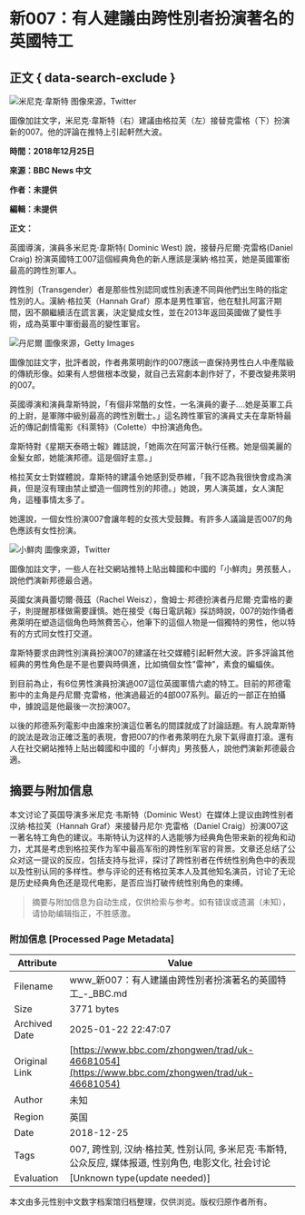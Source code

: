 # 新007：有人建議由跨性別者扮演著名的英國特工

## 正文 { data-search-exclude }


![米尼克·韋斯特](https://ichef.bbci.co.uk/ace/ws/640/cpsprodpb/11214/production/_104946107_5.jpg.webp)
图像來源，Twitter

圖像加註文字，米尼克·韋斯特（右）建議由格拉芙（左）接替克雷格（下）扮演新的007。他的評論在推特上引起軒然大波。

**時間：2018年12月25日**

**來源：BBC News 中文**

**作者：未提供**

**編輯：未提供**

**正文：**

英國導演，演員多米尼克·韋斯特( Dominic West) 說，接替丹尼爾·克雷格(Daniel Craig) 扮演英國特工007這個經典角色的新人應該是漢納·格拉芙，她是英國軍銜最高的跨性別軍人。

跨性別（Transgender）者是那些性別認同或性別表達不同與他們出生時的指定性別的人。漢納·格拉芙（Hannah Graf）原本是男性軍官，他在駐扎阿富汗期間，因不願繼續活在謊言裏，決定變成女性，並在2013年返回英國做了變性手術，成為英軍中軍銜最高的變性軍官。

![丹尼爾](https://ichef.bbci.co.uk/ace/ws/640/cpsprodpb/79BC/production/_104946113_a2354b40-b6e8-4af7-a51b-32e26bb9d692.jpg.webp)
圖像來源，Getty Images

圖像加註文字，批評者說，作者弗萊明創作的007應該一直保持男性白人中產階級的傳統形像。如果有人想做根本改變，就自己去寫劇本創作好了，不要改變弗萊明的007。

英國導演和演員韋斯特說，「有個非常酷的女性，一名演員的妻子….她是英軍工兵的上尉，是軍隊中級別最高的跨性別戰士。」這名跨性軍官的演員丈夫在韋斯特最近的傳記劇情電影《科萊特》（Colette）中扮演過角色。

韋斯特對《星期天泰晤士報》雜誌說，「她兩次在阿富汗執行任務。她是個美麗的金髮女郎，她能演邦德。這是個好主意。」

格拉芙女士對媒體說，韋斯特的建議令她感到受恭維，「我不認為我很快會成為演員，但是沒有理由禁止塑造一個跨性別的邦德。」她說，男人演英雄，女人演配角，這種事情太多了。

她還說，一個女性扮演007會讓年輕的女孩大受鼓舞。有許多人議論是否007的角色應該有女性扮演。

![小鮮肉](https://ichef.bbci.co.uk/ace/ws/640/cpsprodpb/2B9C/production/_104946111_4.jpg.webp)
圖像來源，Twitter

圖像加註文字，一些人在社交網站推特上貼出韓國和中國的「小鮮肉」男孩藝人，說他們演新邦德最合適。

英國女演員蕾切爾·薇茲（Rachel Weisz），詹姆士·邦德扮演者丹尼爾·克雷格的妻子，則提醒那樣做需要謹慎。她在接受《每日電訊報》採訪時說，007的始作俑者弗萊明在塑造這個角色時煞費苦心，他筆下的這個人物是一個獨特的男性，他以特有的方式同女性打交道。

韋斯特要求由跨性別演員扮演007的建議在社交媒體引起軒然大波。許多評論其他經典的男性角色是不是也要與時俱進，比如搞個女性"雷神"，素食的蝙蝠俠。

到目前為止，有6位男性演員扮演過007這位英國軍情六處的特工。目前的邦德電影中的主角是丹尼爾·克雷格，他演過最近的4部007系列。最近的一部正在拍攝中，據說這是他最後一次扮演007。

以後的邦德系列電影中由誰來扮演這位著名的間諜就成了討論話題。有人說韋斯特的說法是政治正確泛濫的表現，會把007的作者弗萊明在九泉下氣得直打滾。還有人在社交網站推特上貼出韓國和中國的「小鮮肉」男孩藝人，說他們演新邦德最合適。
<!-- tcd_original_link https://www.bbc.com/zhongwen/trad/uk-46681054 -->


## 摘要与附加信息

<!-- tcd_abstract -->
本文讨论了英国导演多米尼克·韦斯特（Dominic West）在媒体上提议由跨性别者汉纳·格拉芙（Hannah Graf）来接替丹尼尔·克雷格（Daniel Craig）扮演007这一著名特工角色的建议。韦斯特认为这样的人选能够为经典角色带来新的视角和动力，尤其是考虑到格拉芙作为军中最高军衔的跨性别军官的背景。文章还总结了公众对这一提议的反应，包括支持与批评，探讨了跨性别者在传统性别角色中的表现以及性别认同的多样性。参与评论的还有格拉芙本人及其他知名演员，讨论了无论是历史经典角色还是现代电影，是否应当打破传统性别角色的束缚。
<!-- tcd_abstract_end -->

> 摘要与附加信息为自动生成，仅供检索与参考。如有错误或遗漏（未知），请协助编辑指正，不胜感激。

### 附加信息 [Processed Page Metadata]

| Attribute       | Value                                  |
|-----------------|----------------------------------------|
| Filename        | www_新007：有人建議由跨性別者扮演著名的英國特工_-_BBC.md                             |
| Size            | 3771 bytes                           |
| Archived Date   | 2025-01-22 22:47:07                             |
| Original Link   | [https://www.bbc.com/zhongwen/trad/uk-46681054](https://www.bbc.com/zhongwen/trad/uk-46681054)                       |
| Author          | 未知                               |
| Region          | 英国                               |
| Date            | 2018-12-25                                 |
| Tags            | 007, 跨性别, 汉纳·格拉芙, 性别认同, 多米尼克·韦斯特, 公众反应, 媒体报道, 性别角色, 电影文化, 社会讨论                                 |
| Evaluation            | [Unknown type(update needed)]                                 |
<!-- tcd_table_end -->

本文由多元性别中文数字档案馆归档整理，仅供浏览。版权归原作者所有。

